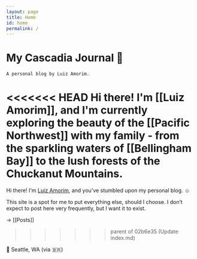 ```yaml
---
layout: page
title: Home
id: home
permalink: /
---
```


# My Cascadia Journal 🌲
`A personal blog by Luiz Amorim.` 

<<<<<<< HEAD
Hi there! I'm [[Luiz Amorim]], and I'm currently exploring the beauty of the [[Pacific Northwest]] with my family - from the sparkling waters of [[Bellingham Bay]] to the lush forests of the Chuckanut Mountains.
=======
Hi there! I'm [Luiz Amorim](https://www.linkedin.com/in/luizamorim/), and you’ve stumbled upon my personal blog. ☺️

This site is a spot for me to put everything else, should I choose. I don’t expect to post here very frequently, but I want it to exist.


→ [[Posts]]


>>>>>>> parent of 02b6e35 (Update index.md)

📍 Seattle, WA (via 🇧🇷)

<style>
  .wrapper {
    max-width: 46em;
  }
</style>
